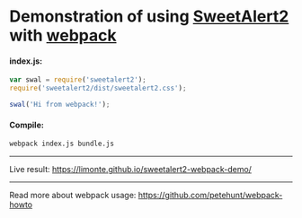 # Demonstration of using [SweetAlert2](https://github.com/limonte/sweetalert2) with [webpack](https://webpack.github.io/)

#### index.js:
```js
var swal = require('sweetalert2');
require('sweetalert2/dist/sweetalert2.css');

swal('Hi from webpack!');
```

#### Compile:
```sh
webpack index.js bundle.js
```

---

Live result: https://limonte.github.io/sweetalert2-webpack-demo/

---

Read more about webpack usage: https://github.com/petehunt/webpack-howto

